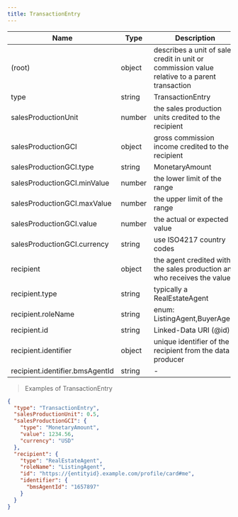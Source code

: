 ```yaml
---
title: TransactionEntry
---
```

| Name | Type | Description |
|---|---|---|
| (root) | object | describes a unit of sales credit in unit or commission value relative to a parent transaction |
| type | string | TransactionEntry |
| salesProductionUnit | number | the sales production units credited to the recipient |
| salesProductionGCI | object | gross commission income credited to the recipient |
| salesProductionGCI.type | string | MonetaryAmount |
| salesProductionGCI.minValue | number | the lower limit of the range |
| salesProductionGCI.maxValue | number | the upper limit of the range |
| salesProductionGCI.value | number | the actual or expected value |
| salesProductionGCI.currency | string | use ISO4217 country codes |
| recipient | object | the agent credited with the sales production and who receives the value |
| recipient.type | string | typically a RealEstateAgent |
| recipient.roleName | string | enum: ListingAgent,BuyerAgent |
| recipient.id | string | Linked-Data URI (@id) |
| recipient.identifier | object | unique identifier of the recipient from the data producer |
| recipient.identifier.bmsAgentId | string | - |

> Examples of TransactionEntry

```json
{
  "type": "TransactionEntry",
  "salesProductionUnit": 0.5,
  "salesProductionGCI": {
    "type": "MonetaryAmount",
    "value": 1234.56,
    "currency": "USD"
  },
  "recipient": {
    "type": "RealEstateAgent",
    "roleName": "ListingAgent",
    "id": "https://{entityid}.example.com/profile/card#me",
    "identifier": {
      "bmsAgentId": "1657897"
    }
  }
}
```


